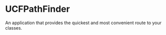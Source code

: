 # UCFPathFinder
An application that provides the quickest and most convenient route to your classes.
